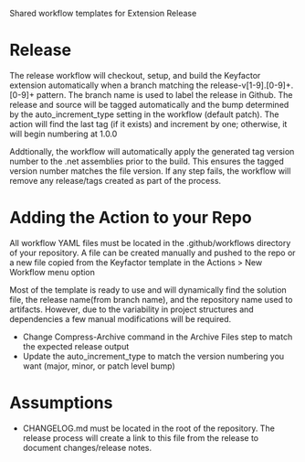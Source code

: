 Shared workflow templates for Extension Release

# Release
The release workflow will checkout, setup, and build the Keyfactor extension automatically when a branch matching the release-v[1-9]\.[0-9]+\.[0-9]+ pattern.  The branch name is used to label the release in Github.  The release and source will be tagged automatically and the bump determined by the auto_increment_type setting in the workflow (default patch). The action will find the last tag (if it exists) and increment by one; otherwise, it will begin numbering at 1.0.0

Addtionally, the workflow will automatically apply the generated tag version number to the .net assemblies prior to the build.  This ensures the tagged version number matches the file version.  If any step fails, the workflow will remove any release/tags created as part of the process. 

# Adding the Action to your Repo
All workflow YAML files must be located in the .github/workflows directory of your repository.  A file can be created manually and pushed to the repo or a new file copied from the Keyfactor template in the Actions > New Workflow menu option

Most of the template is ready to use and will dynamically find the solution file, the release name(from branch name), and the repository name used to artifacts. However, due to the variability in project structures and dependencies a few manual modifications will be required.
* Change Compress-Archive command in the Archive Files step to match the expected release output
* Update the auto_increment_type to match the version numbering you want (major, minor, or patch level bump)

# Assumptions
* CHANGELOG.md must be located in the root of the repository.  The release process will create a link to this file from the release to document changes/release notes. 


